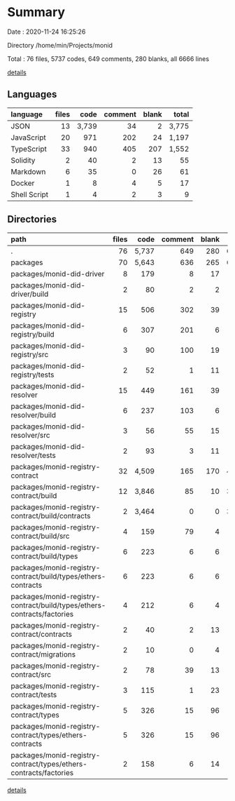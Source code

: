 # Summary

Date : 2020-11-24 16:25:26

Directory /home/min/Projects/monid

Total : 76 files,  5737 codes, 649 comments, 280 blanks, all 6666 lines

[details](details.md)

## Languages
| language | files | code | comment | blank | total |
| :--- | ---: | ---: | ---: | ---: | ---: |
| JSON | 13 | 3,739 | 34 | 2 | 3,775 |
| JavaScript | 20 | 971 | 202 | 24 | 1,197 |
| TypeScript | 33 | 940 | 405 | 207 | 1,552 |
| Solidity | 2 | 40 | 2 | 13 | 55 |
| Markdown | 6 | 35 | 0 | 26 | 61 |
| Docker | 1 | 8 | 4 | 5 | 17 |
| Shell Script | 1 | 4 | 2 | 3 | 9 |

## Directories
| path | files | code | comment | blank | total |
| :--- | ---: | ---: | ---: | ---: | ---: |
| . | 76 | 5,737 | 649 | 280 | 6,666 |
| packages | 70 | 5,643 | 636 | 265 | 6,544 |
| packages/monid-did-driver | 8 | 179 | 8 | 17 | 204 |
| packages/monid-did-driver/build | 2 | 80 | 2 | 2 | 84 |
| packages/monid-did-registry | 15 | 506 | 302 | 39 | 847 |
| packages/monid-did-registry/build | 6 | 307 | 201 | 6 | 514 |
| packages/monid-did-registry/src | 3 | 90 | 100 | 19 | 209 |
| packages/monid-did-registry/tests | 2 | 52 | 1 | 11 | 64 |
| packages/monid-did-resolver | 15 | 449 | 161 | 39 | 649 |
| packages/monid-did-resolver/build | 6 | 237 | 103 | 6 | 346 |
| packages/monid-did-resolver/src | 3 | 56 | 55 | 15 | 126 |
| packages/monid-did-resolver/tests | 2 | 93 | 3 | 11 | 107 |
| packages/monid-registry-contract | 32 | 4,509 | 165 | 170 | 4,844 |
| packages/monid-registry-contract/build | 12 | 3,846 | 85 | 10 | 3,941 |
| packages/monid-registry-contract/build/contracts | 2 | 3,464 | 0 | 0 | 3,464 |
| packages/monid-registry-contract/build/src | 4 | 159 | 79 | 4 | 242 |
| packages/monid-registry-contract/build/types | 6 | 223 | 6 | 6 | 235 |
| packages/monid-registry-contract/build/types/ethers-contracts | 6 | 223 | 6 | 6 | 235 |
| packages/monid-registry-contract/build/types/ethers-contracts/factories | 4 | 212 | 6 | 4 | 222 |
| packages/monid-registry-contract/contracts | 2 | 40 | 2 | 13 | 55 |
| packages/monid-registry-contract/migrations | 2 | 10 | 0 | 4 | 14 |
| packages/monid-registry-contract/src | 2 | 78 | 39 | 13 | 130 |
| packages/monid-registry-contract/tests | 3 | 115 | 1 | 23 | 139 |
| packages/monid-registry-contract/types | 5 | 326 | 15 | 96 | 437 |
| packages/monid-registry-contract/types/ethers-contracts | 5 | 326 | 15 | 96 | 437 |
| packages/monid-registry-contract/types/ethers-contracts/factories | 2 | 158 | 6 | 14 | 178 |

[details](details.md)
